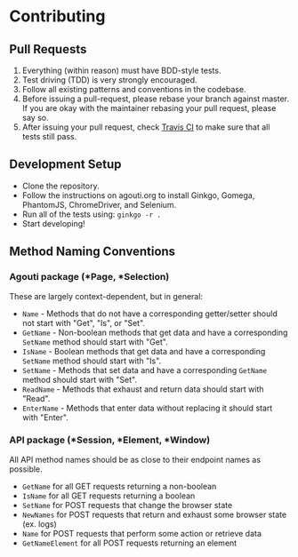 # Contributing

## Pull Requests

1. Everything (within reason) must have BDD-style tests.
2. Test driving (TDD) is very strongly encouraged.
3. Follow all existing patterns and conventions in the codebase.
4. Before issuing a pull-request, please rebase your branch against master.
   If you are okay with the maintainer rebasing your pull request, please say so.
5. After issuing your pull request, check [Travis CI](https://travis-ci.org/Aayushi-Bansal/agouti) to make sure that all tests still pass.

## Development Setup

* Clone the repository.
* Follow the instructions on agouti.org to install Ginkgo, Gomega, PhantomJS, ChromeDriver, and Selenium.
* Run all of the tests using: `ginkgo -r .`
* Start developing!

## Method Naming Conventions

### Agouti package (*Page, *Selection)

These are largely context-dependent, but in general:
* `Name` - Methods that do not have a corresponding getter/setter should not start with "Get", "Is", or "Set".
* `GetName` - Non-boolean methods that get data and have a corresponding `SetName` method should start with "Get".
* `IsName` - Boolean methods that get data and have a corresponding `SetName` method should start with "Is".
* `SetName` - Methods that set data and have a corresponding `GetName` method should start with "Set".
* `ReadName` - Methods that exhaust and return data should start with "Read".
* `EnterName` - Methods that enter data without replacing it should start with "Enter".

### API package (*Session, *Element, *Window)

All API method names should be as close to their endpoint names as possible.
* `GetName` for all GET requests returning a non-boolean
* `IsName` for all GET requests returning a boolean
* `SetName` for POST requests that change the browser state
* `NewNames` for POST requests that return and exhaust some browser state (ex. logs)
* `Name` for POST requests that perform some action or retrieve data
* `GetNameElement` for all POST requests returning an element
